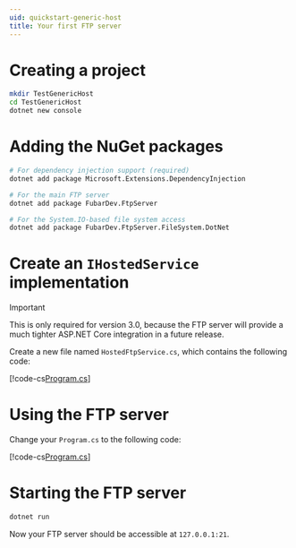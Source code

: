 ```yaml
---
uid: quickstart-generic-host
title: Your first FTP server
---
```


# Creating a project

```bash
mkdir TestGenericHost
cd TestGenericHost
dotnet new console
```

# Adding the NuGet packages

```bash
# For dependency injection support (required)
dotnet add package Microsoft.Extensions.DependencyInjection

# For the main FTP server
dotnet add package FubarDev.FtpServer

# For the System.IO-based file system access
dotnet add package FubarDev.FtpServer.FileSystem.DotNet
```

# Create an `IHostedService` implementation

> [!IMPORTANT]
> This is only required for version 3.0, because the FTP server will
> provide a much tighter ASP.NET Core integration in a future release.

Create a new file named `HostedFtpService.cs`, which contains the following code:

[!code-cs[Program.cs](../code-snippets/quickstart-generic-host/HostedFtpService.cs "The wrapper for the hosted FTP server")]

# Using the FTP server

Change your `Program.cs` to the following code:

[!code-cs[Program.cs](../code-snippets/quickstart-generic-host/Program.cs "The FTP server")]

# Starting the FTP server

```bash
dotnet run
```

Now your FTP server should be accessible at `127.0.0.1:21`.
